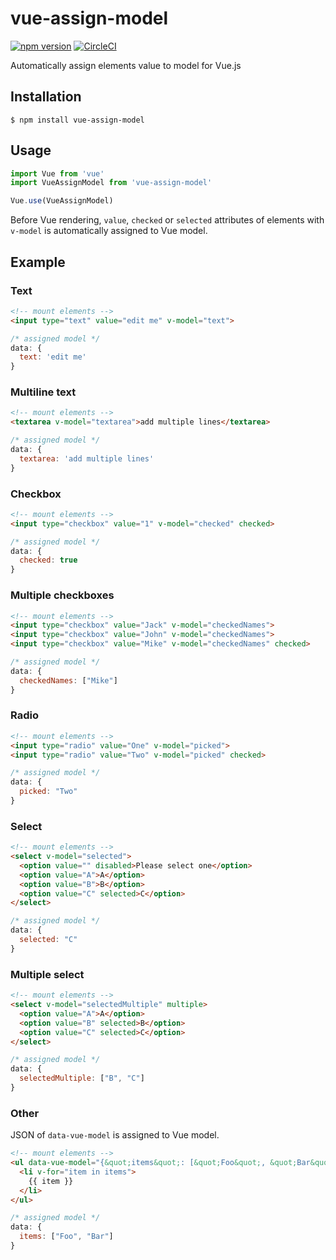 # vue-assign-model

[![npm version](https://badge.fury.io/js/vue-assign-model.svg)](https://badge.fury.io/js/vue-assign-model)
[![CircleCI](https://circleci.com/gh/midnightSuyama/vue-assign-model.svg?style=shield)](https://circleci.com/gh/midnightSuyama/vue-assign-model)

Automatically assign elements value to model for Vue.js

## Installation

    $ npm install vue-assign-model

## Usage

```javascript
import Vue from 'vue'
import VueAssignModel from 'vue-assign-model'

Vue.use(VueAssignModel)
```

Before Vue rendering, `value`, `checked` or `selected` attributes of elements with `v-model` is automatically assigned to Vue model.

## Example

### Text

```html
<!-- mount elements -->
<input type="text" value="edit me" v-model="text">
```

```javascript
/* assigned model */
data: {
  text: 'edit me'
}
```

### Multiline text

```html
<!-- mount elements -->
<textarea v-model="textarea">add multiple lines</textarea>
```

```javascript
/* assigned model */
data: {
  textarea: 'add multiple lines'
}
```

### Checkbox

```html
<!-- mount elements -->
<input type="checkbox" value="1" v-model="checked" checked>
```

```javascript
/* assigned model */
data: {
  checked: true
}
```

### Multiple checkboxes

```html
<!-- mount elements -->
<input type="checkbox" value="Jack" v-model="checkedNames">
<input type="checkbox" value="John" v-model="checkedNames">
<input type="checkbox" value="Mike" v-model="checkedNames" checked>
```

```javascript
/* assigned model */
data: {
  checkedNames: ["Mike"]
}
```

### Radio

```html
<!-- mount elements -->
<input type="radio" value="One" v-model="picked">
<input type="radio" value="Two" v-model="picked" checked>
```

```javascript
/* assigned model */
data: {
  picked: "Two"
}
```

### Select

```html
<!-- mount elements -->
<select v-model="selected">
  <option value="" disabled>Please select one</option>
  <option value="A">A</option>
  <option value="B">B</option>
  <option value="C" selected>C</option>
</select>
```

```javascript
/* assigned model */
data: {
  selected: "C"
}
```

### Multiple select

```html
<!-- mount elements -->
<select v-model="selectedMultiple" multiple>
  <option value="A">A</option>
  <option value="B" selected>B</option>
  <option value="C" selected>C</option>
</select>
```

```javascript
/* assigned model */
data: {
  selectedMultiple: ["B", "C"]
}
```

### Other

JSON of `data-vue-model` is assigned to Vue model.

```html
<!-- mount elements -->
<ul data-vue-model="{&quot;items&quot;: [&quot;Foo&quot;, &quot;Bar&quot;]}">
  <li v-for="item in items">
    {{ item }}
  </li>
</ul>
```

```javascript
/* assigned model */
data: {
  items: ["Foo", "Bar"]
}
```
